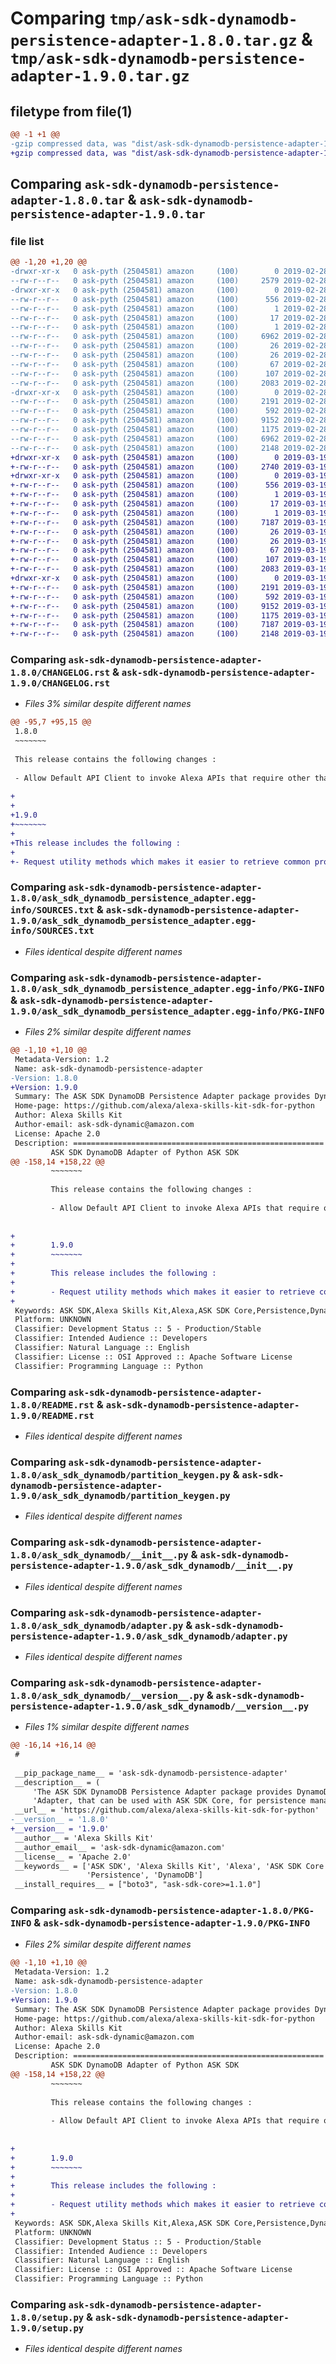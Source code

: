 # Comparing `tmp/ask-sdk-dynamodb-persistence-adapter-1.8.0.tar.gz` & `tmp/ask-sdk-dynamodb-persistence-adapter-1.9.0.tar.gz`

## filetype from file(1)

```diff
@@ -1 +1 @@
-gzip compressed data, was "dist/ask-sdk-dynamodb-persistence-adapter-1.8.0.tar", last modified: Thu Feb 28 01:25:28 2019, max compression
+gzip compressed data, was "dist/ask-sdk-dynamodb-persistence-adapter-1.9.0.tar", last modified: Tue Mar 19 12:00:56 2019, max compression
```

## Comparing `ask-sdk-dynamodb-persistence-adapter-1.8.0.tar` & `ask-sdk-dynamodb-persistence-adapter-1.9.0.tar`

### file list

```diff
@@ -1,20 +1,20 @@
-drwxr-xr-x   0 ask-pyth (2504581) amazon     (100)        0 2019-02-28 01:25:28.000000 ask-sdk-dynamodb-persistence-adapter-1.8.0/
--rw-r--r--   0 ask-pyth (2504581) amazon     (100)     2579 2019-02-28 01:25:28.000000 ask-sdk-dynamodb-persistence-adapter-1.8.0/CHANGELOG.rst
-drwxr-xr-x   0 ask-pyth (2504581) amazon     (100)        0 2019-02-28 01:25:28.000000 ask-sdk-dynamodb-persistence-adapter-1.8.0/ask_sdk_dynamodb_persistence_adapter.egg-info/
--rw-r--r--   0 ask-pyth (2504581) amazon     (100)      556 2019-02-28 01:25:28.000000 ask-sdk-dynamodb-persistence-adapter-1.8.0/ask_sdk_dynamodb_persistence_adapter.egg-info/SOURCES.txt
--rw-r--r--   0 ask-pyth (2504581) amazon     (100)        1 2019-02-28 01:25:28.000000 ask-sdk-dynamodb-persistence-adapter-1.8.0/ask_sdk_dynamodb_persistence_adapter.egg-info/dependency_links.txt
--rw-r--r--   0 ask-pyth (2504581) amazon     (100)       17 2019-02-28 01:25:28.000000 ask-sdk-dynamodb-persistence-adapter-1.8.0/ask_sdk_dynamodb_persistence_adapter.egg-info/top_level.txt
--rw-r--r--   0 ask-pyth (2504581) amazon     (100)        1 2019-02-28 01:25:28.000000 ask-sdk-dynamodb-persistence-adapter-1.8.0/ask_sdk_dynamodb_persistence_adapter.egg-info/not-zip-safe
--rw-r--r--   0 ask-pyth (2504581) amazon     (100)     6962 2019-02-28 01:25:28.000000 ask-sdk-dynamodb-persistence-adapter-1.8.0/ask_sdk_dynamodb_persistence_adapter.egg-info/PKG-INFO
--rw-r--r--   0 ask-pyth (2504581) amazon     (100)       26 2019-02-28 01:25:28.000000 ask-sdk-dynamodb-persistence-adapter-1.8.0/ask_sdk_dynamodb_persistence_adapter.egg-info/requires.txt
--rw-r--r--   0 ask-pyth (2504581) amazon     (100)       26 2019-02-28 01:25:20.000000 ask-sdk-dynamodb-persistence-adapter-1.8.0/requirements.txt
--rw-r--r--   0 ask-pyth (2504581) amazon     (100)       67 2019-02-28 01:25:28.000000 ask-sdk-dynamodb-persistence-adapter-1.8.0/setup.cfg
--rw-r--r--   0 ask-pyth (2504581) amazon     (100)      107 2019-02-28 01:25:20.000000 ask-sdk-dynamodb-persistence-adapter-1.8.0/MANIFEST.in
--rw-r--r--   0 ask-pyth (2504581) amazon     (100)     2083 2019-02-28 01:25:20.000000 ask-sdk-dynamodb-persistence-adapter-1.8.0/README.rst
-drwxr-xr-x   0 ask-pyth (2504581) amazon     (100)        0 2019-02-28 01:25:28.000000 ask-sdk-dynamodb-persistence-adapter-1.8.0/ask_sdk_dynamodb/
--rw-r--r--   0 ask-pyth (2504581) amazon     (100)     2191 2019-02-28 01:25:20.000000 ask-sdk-dynamodb-persistence-adapter-1.8.0/ask_sdk_dynamodb/partition_keygen.py
--rw-r--r--   0 ask-pyth (2504581) amazon     (100)      592 2019-02-28 01:25:20.000000 ask-sdk-dynamodb-persistence-adapter-1.8.0/ask_sdk_dynamodb/__init__.py
--rw-r--r--   0 ask-pyth (2504581) amazon     (100)     9152 2019-02-28 01:25:20.000000 ask-sdk-dynamodb-persistence-adapter-1.8.0/ask_sdk_dynamodb/adapter.py
--rw-r--r--   0 ask-pyth (2504581) amazon     (100)     1175 2019-02-28 01:25:28.000000 ask-sdk-dynamodb-persistence-adapter-1.8.0/ask_sdk_dynamodb/__version__.py
--rw-r--r--   0 ask-pyth (2504581) amazon     (100)     6962 2019-02-28 01:25:28.000000 ask-sdk-dynamodb-persistence-adapter-1.8.0/PKG-INFO
--rw-r--r--   0 ask-pyth (2504581) amazon     (100)     2148 2019-02-28 01:25:20.000000 ask-sdk-dynamodb-persistence-adapter-1.8.0/setup.py
+drwxr-xr-x   0 ask-pyth (2504581) amazon     (100)        0 2019-03-19 12:00:56.000000 ask-sdk-dynamodb-persistence-adapter-1.9.0/
+-rw-r--r--   0 ask-pyth (2504581) amazon     (100)     2740 2019-03-19 12:00:55.000000 ask-sdk-dynamodb-persistence-adapter-1.9.0/CHANGELOG.rst
+drwxr-xr-x   0 ask-pyth (2504581) amazon     (100)        0 2019-03-19 12:00:56.000000 ask-sdk-dynamodb-persistence-adapter-1.9.0/ask_sdk_dynamodb_persistence_adapter.egg-info/
+-rw-r--r--   0 ask-pyth (2504581) amazon     (100)      556 2019-03-19 12:00:56.000000 ask-sdk-dynamodb-persistence-adapter-1.9.0/ask_sdk_dynamodb_persistence_adapter.egg-info/SOURCES.txt
+-rw-r--r--   0 ask-pyth (2504581) amazon     (100)        1 2019-03-19 12:00:56.000000 ask-sdk-dynamodb-persistence-adapter-1.9.0/ask_sdk_dynamodb_persistence_adapter.egg-info/dependency_links.txt
+-rw-r--r--   0 ask-pyth (2504581) amazon     (100)       17 2019-03-19 12:00:56.000000 ask-sdk-dynamodb-persistence-adapter-1.9.0/ask_sdk_dynamodb_persistence_adapter.egg-info/top_level.txt
+-rw-r--r--   0 ask-pyth (2504581) amazon     (100)        1 2019-03-19 12:00:56.000000 ask-sdk-dynamodb-persistence-adapter-1.9.0/ask_sdk_dynamodb_persistence_adapter.egg-info/not-zip-safe
+-rw-r--r--   0 ask-pyth (2504581) amazon     (100)     7187 2019-03-19 12:00:56.000000 ask-sdk-dynamodb-persistence-adapter-1.9.0/ask_sdk_dynamodb_persistence_adapter.egg-info/PKG-INFO
+-rw-r--r--   0 ask-pyth (2504581) amazon     (100)       26 2019-03-19 12:00:56.000000 ask-sdk-dynamodb-persistence-adapter-1.9.0/ask_sdk_dynamodb_persistence_adapter.egg-info/requires.txt
+-rw-r--r--   0 ask-pyth (2504581) amazon     (100)       26 2019-03-19 12:00:48.000000 ask-sdk-dynamodb-persistence-adapter-1.9.0/requirements.txt
+-rw-r--r--   0 ask-pyth (2504581) amazon     (100)       67 2019-03-19 12:00:56.000000 ask-sdk-dynamodb-persistence-adapter-1.9.0/setup.cfg
+-rw-r--r--   0 ask-pyth (2504581) amazon     (100)      107 2019-03-19 12:00:48.000000 ask-sdk-dynamodb-persistence-adapter-1.9.0/MANIFEST.in
+-rw-r--r--   0 ask-pyth (2504581) amazon     (100)     2083 2019-03-19 12:00:48.000000 ask-sdk-dynamodb-persistence-adapter-1.9.0/README.rst
+drwxr-xr-x   0 ask-pyth (2504581) amazon     (100)        0 2019-03-19 12:00:56.000000 ask-sdk-dynamodb-persistence-adapter-1.9.0/ask_sdk_dynamodb/
+-rw-r--r--   0 ask-pyth (2504581) amazon     (100)     2191 2019-03-19 12:00:48.000000 ask-sdk-dynamodb-persistence-adapter-1.9.0/ask_sdk_dynamodb/partition_keygen.py
+-rw-r--r--   0 ask-pyth (2504581) amazon     (100)      592 2019-03-19 12:00:48.000000 ask-sdk-dynamodb-persistence-adapter-1.9.0/ask_sdk_dynamodb/__init__.py
+-rw-r--r--   0 ask-pyth (2504581) amazon     (100)     9152 2019-03-19 12:00:48.000000 ask-sdk-dynamodb-persistence-adapter-1.9.0/ask_sdk_dynamodb/adapter.py
+-rw-r--r--   0 ask-pyth (2504581) amazon     (100)     1175 2019-03-19 12:00:55.000000 ask-sdk-dynamodb-persistence-adapter-1.9.0/ask_sdk_dynamodb/__version__.py
+-rw-r--r--   0 ask-pyth (2504581) amazon     (100)     7187 2019-03-19 12:00:56.000000 ask-sdk-dynamodb-persistence-adapter-1.9.0/PKG-INFO
+-rw-r--r--   0 ask-pyth (2504581) amazon     (100)     2148 2019-03-19 12:00:48.000000 ask-sdk-dynamodb-persistence-adapter-1.9.0/setup.py
```

### Comparing `ask-sdk-dynamodb-persistence-adapter-1.8.0/CHANGELOG.rst` & `ask-sdk-dynamodb-persistence-adapter-1.9.0/CHANGELOG.rst`

 * *Files 3% similar despite different names*

```diff
@@ -95,7 +95,15 @@
 1.8.0
 ~~~~~~~
 
 This release contains the following changes : 
 
 - Allow Default API Client to invoke Alexa APIs that require other than 'application/json' body type.
 
+
+
+1.9.0
+~~~~~~~
+
+This release includes the following : 
+
+- Request utility methods which makes it easier to retrieve common properties from an incoming request.
```

### Comparing `ask-sdk-dynamodb-persistence-adapter-1.8.0/ask_sdk_dynamodb_persistence_adapter.egg-info/SOURCES.txt` & `ask-sdk-dynamodb-persistence-adapter-1.9.0/ask_sdk_dynamodb_persistence_adapter.egg-info/SOURCES.txt`

 * *Files identical despite different names*

### Comparing `ask-sdk-dynamodb-persistence-adapter-1.8.0/ask_sdk_dynamodb_persistence_adapter.egg-info/PKG-INFO` & `ask-sdk-dynamodb-persistence-adapter-1.9.0/ask_sdk_dynamodb_persistence_adapter.egg-info/PKG-INFO`

 * *Files 2% similar despite different names*

```diff
@@ -1,10 +1,10 @@
 Metadata-Version: 1.2
 Name: ask-sdk-dynamodb-persistence-adapter
-Version: 1.8.0
+Version: 1.9.0
 Summary: The ASK SDK DynamoDB Persistence Adapter package provides DynamoDB Adapter, that can be used with ASK SDK Core, for persistence management.
 Home-page: https://github.com/alexa/alexa-skills-kit-sdk-for-python
 Author: Alexa Skills Kit
 Author-email: ask-sdk-dynamic@amazon.com
 License: Apache 2.0
 Description: ========================================================
         ASK SDK DynamoDB Adapter of Python ASK SDK
@@ -158,14 +158,22 @@
         ~~~~~~~
         
         This release contains the following changes : 
         
         - Allow Default API Client to invoke Alexa APIs that require other than 'application/json' body type.
         
         
+        
+        1.9.0
+        ~~~~~~~
+        
+        This release includes the following : 
+        
+        - Request utility methods which makes it easier to retrieve common properties from an incoming request.
+        
 Keywords: ASK SDK,Alexa Skills Kit,Alexa,ASK SDK Core,Persistence,DynamoDB
 Platform: UNKNOWN
 Classifier: Development Status :: 5 - Production/Stable
 Classifier: Intended Audience :: Developers
 Classifier: Natural Language :: English
 Classifier: License :: OSI Approved :: Apache Software License
 Classifier: Programming Language :: Python
```

### Comparing `ask-sdk-dynamodb-persistence-adapter-1.8.0/README.rst` & `ask-sdk-dynamodb-persistence-adapter-1.9.0/README.rst`

 * *Files identical despite different names*

### Comparing `ask-sdk-dynamodb-persistence-adapter-1.8.0/ask_sdk_dynamodb/partition_keygen.py` & `ask-sdk-dynamodb-persistence-adapter-1.9.0/ask_sdk_dynamodb/partition_keygen.py`

 * *Files identical despite different names*

### Comparing `ask-sdk-dynamodb-persistence-adapter-1.8.0/ask_sdk_dynamodb/__init__.py` & `ask-sdk-dynamodb-persistence-adapter-1.9.0/ask_sdk_dynamodb/__init__.py`

 * *Files identical despite different names*

### Comparing `ask-sdk-dynamodb-persistence-adapter-1.8.0/ask_sdk_dynamodb/adapter.py` & `ask-sdk-dynamodb-persistence-adapter-1.9.0/ask_sdk_dynamodb/adapter.py`

 * *Files identical despite different names*

### Comparing `ask-sdk-dynamodb-persistence-adapter-1.8.0/ask_sdk_dynamodb/__version__.py` & `ask-sdk-dynamodb-persistence-adapter-1.9.0/ask_sdk_dynamodb/__version__.py`

 * *Files 1% similar despite different names*

```diff
@@ -16,14 +16,14 @@
 #
 
 __pip_package_name__ = 'ask-sdk-dynamodb-persistence-adapter'
 __description__ = (
     'The ASK SDK DynamoDB Persistence Adapter package provides DynamoDB '
     'Adapter, that can be used with ASK SDK Core, for persistence management.')
 __url__ = 'https://github.com/alexa/alexa-skills-kit-sdk-for-python'
-__version__ = '1.8.0'
+__version__ = '1.9.0'
 __author__ = 'Alexa Skills Kit'
 __author_email__ = 'ask-sdk-dynamic@amazon.com'
 __license__ = 'Apache 2.0'
 __keywords__ = ['ASK SDK', 'Alexa Skills Kit', 'Alexa', 'ASK SDK Core',
                 'Persistence', 'DynamoDB']
 __install_requires__ = ["boto3", "ask-sdk-core>=1.1.0"]
```

### Comparing `ask-sdk-dynamodb-persistence-adapter-1.8.0/PKG-INFO` & `ask-sdk-dynamodb-persistence-adapter-1.9.0/PKG-INFO`

 * *Files 2% similar despite different names*

```diff
@@ -1,10 +1,10 @@
 Metadata-Version: 1.2
 Name: ask-sdk-dynamodb-persistence-adapter
-Version: 1.8.0
+Version: 1.9.0
 Summary: The ASK SDK DynamoDB Persistence Adapter package provides DynamoDB Adapter, that can be used with ASK SDK Core, for persistence management.
 Home-page: https://github.com/alexa/alexa-skills-kit-sdk-for-python
 Author: Alexa Skills Kit
 Author-email: ask-sdk-dynamic@amazon.com
 License: Apache 2.0
 Description: ========================================================
         ASK SDK DynamoDB Adapter of Python ASK SDK
@@ -158,14 +158,22 @@
         ~~~~~~~
         
         This release contains the following changes : 
         
         - Allow Default API Client to invoke Alexa APIs that require other than 'application/json' body type.
         
         
+        
+        1.9.0
+        ~~~~~~~
+        
+        This release includes the following : 
+        
+        - Request utility methods which makes it easier to retrieve common properties from an incoming request.
+        
 Keywords: ASK SDK,Alexa Skills Kit,Alexa,ASK SDK Core,Persistence,DynamoDB
 Platform: UNKNOWN
 Classifier: Development Status :: 5 - Production/Stable
 Classifier: Intended Audience :: Developers
 Classifier: Natural Language :: English
 Classifier: License :: OSI Approved :: Apache Software License
 Classifier: Programming Language :: Python
```

### Comparing `ask-sdk-dynamodb-persistence-adapter-1.8.0/setup.py` & `ask-sdk-dynamodb-persistence-adapter-1.9.0/setup.py`

 * *Files identical despite different names*

